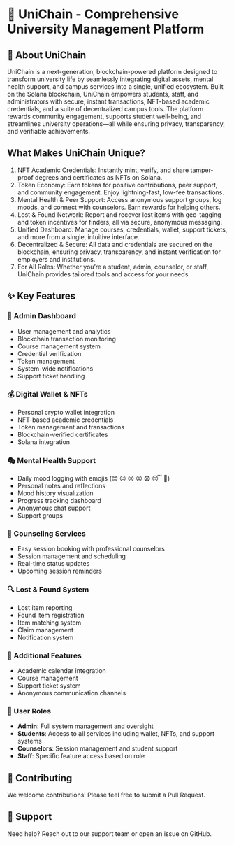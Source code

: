 # 🌟 UniChain - Comprehensive University Management Platform

## 🎯 About UniChain
UniChain is a next-generation, blockchain-powered platform designed to transform university life by seamlessly integrating digital assets, mental health support, and campus services into a single, unified ecosystem.
Built on the Solana blockchain, UniChain empowers students, staff, and administrators with secure, instant transactions, NFT-based academic credentials, and a suite of decentralized campus tools. The platform rewards community engagement, supports student well-being, and streamlines university operations—all while ensuring privacy, transparency, and verifiable achievements.

## What Makes UniChain Unique?
1. NFT Academic Credentials: Instantly mint, verify, and share tamper-proof degrees and certificates as NFTs on Solana.
2. Token Economy: Earn tokens for positive contributions, peer support, and community engagement. Enjoy lightning-fast, low-fee transactions.
3. Mental Health & Peer Support: Access anonymous support groups, log moods, and connect with counselors. Earn rewards for helping others.
4. Lost & Found Network: Report and recover lost items with geo-tagging and token incentives for finders, all via secure, anonymous messaging.
5. Unified Dashboard: Manage courses, credentials, wallet, support tickets, and more from a single, intuitive interface.
6. Decentralized & Secure: All data and credentials are secured on the blockchain, ensuring privacy, transparency, and instant verification for employers and institutions.
7. For All Roles: Whether you’re a student, admin, counselor, or staff, UniChain provides tailored tools and access for your needs.

## ✨ Key Features

### 💼 Admin Dashboard
- User management and analytics
- Blockchain transaction monitoring
- Course management system
- Credential verification
- Token management
- System-wide notifications
- Support ticket handling

### 💰 Digital Wallet & NFTs
- Personal crypto wallet integration
- NFT-based academic credentials
- Token management and transactions
- Blockchain-verified certificates
- Solana integration

### 🎭 Mental Health Support
- Daily mood logging with emojis (😊 😐 😢 😡 😨 😴 🤩)
- Personal notes and reflections
- Mood history visualization
- Progress tracking dashboard
- Anonymous chat support
- Support groups

### 👥 Counseling Services
- Easy session booking with professional counselors
- Session management and scheduling
- Real-time status updates
- Upcoming session reminders

### 🔍 Lost & Found System
- Lost item reporting
- Found item registration
- Item matching system
- Claim management
- Notification system

### 📅 Additional Features
- Academic calendar integration
- Course management
- Support ticket system
- Anonymous communication channels

### 🔐 User Roles
- **Admin**: Full system management and oversight
- **Students**: Access to all services including wallet, NFTs, and support systems
- **Counselors**: Session management and student support
- **Staff**: Specific feature access based on role


## 🤝 Contributing
We welcome contributions! Please feel free to submit a Pull Request.

## 🌈 Support
Need help? Reach out to our support team or open an issue on GitHub.

